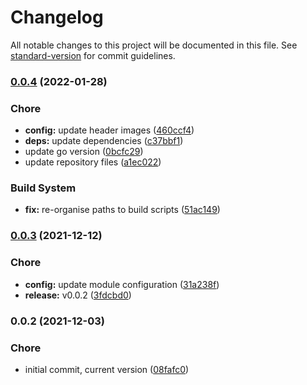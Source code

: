 # Changelog

All notable changes to this project will be documented in this file. See [standard-version](https://github.com/conventional-changelog/standard-version) for commit guidelines.

### [0.0.4](https://github.com/dnb-org/dnb-hugo-search-algolia/compare/v0.0.3...v0.0.4) (2022-01-28)


### Chore

* **config:** update header images ([460ccf4](https://github.com/dnb-org/dnb-hugo-search-algolia/commit/460ccf4094b407319fad669f8ba21b4b06a26660))
* **deps:** update dependencies ([c37bbf1](https://github.com/dnb-org/dnb-hugo-search-algolia/commit/c37bbf1a268e2cc4ad84ea6fed83cd2ecbe0e378))
* update go version ([0bcfc29](https://github.com/dnb-org/dnb-hugo-search-algolia/commit/0bcfc29b1276753f1333e39224825ccf892a8e05))
* update repository files ([a1ec022](https://github.com/dnb-org/dnb-hugo-search-algolia/commit/a1ec02258753ec3de1c8f217eea39b538da5ad3c))


### Build System

* **fix:** re-organise paths to build scripts ([51ac149](https://github.com/dnb-org/dnb-hugo-search-algolia/commit/51ac1493dac451001e6bd819415897caf4fb98b4))

### [0.0.3](https://github.com/dnb-org/dnb-hugo-search-algolia/compare/v0.0.2...v0.0.3) (2021-12-12)


### Chore

* **config:** update module configuration ([31a238f](https://github.com/dnb-org/dnb-hugo-search-algolia/commit/31a238ffc8b093d5a36f3a202b94dc253ec39497))
* **release:** v0.0.2 ([3fdcbd0](https://github.com/dnb-org/dnb-hugo-search-algolia/commit/3fdcbd00a9e4c344c1b2614bbbdf8833bffbf830))

### 0.0.2 (2021-12-03)


### Chore

* initial commit, current version ([08fafc0](https://github.com/dnb-org/dnb-hugo-search-algolia/commit/08fafc08943e268fbed5ab821e6bd9109948fd43))
